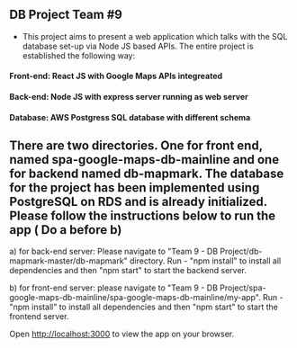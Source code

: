 ## DB Project Team #9
- This project aims to present a web application which talks with the SQL database set-up via Node JS based APIs. The entire project is established the following way: 

#### Front-end: React JS with Google Maps APIs integreated
#### Back-end: Node JS with express server running as web server 
#### Database: AWS Postgress SQL database with different schema

## There are two directories. One for front end, named spa-google-maps-db-mainline and one for backend named db-mapmark. The database for the project has been implemented using PostgreSQL on RDS and is already initialized. Please follow the instructions below to run the app ( Do a before b)

a) for back-end server: Please navigate to "Team 9 - DB Project/db-mapmark-master/db-mapmark" directory. Run - "npm install" to install all dependencies and then "npm start" to start the backend server.

b) for front-end server: please navigate to "Team 9 - DB Project/spa-google-maps-db-mainline/spa-google-maps-db-mainline/my-app". Run - "npm install" to install all dependencies and then "npm start" to start the frontend server.

Open [http://localhost:3000](http://localhost:3000) to view the app on your browser.







